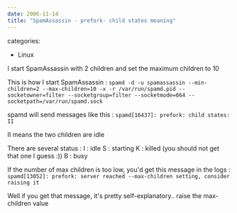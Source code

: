 ```yaml
---
date: 2006-11-14
title: "SpamAssassin - prefork- child states meaning"
---
```








categories:
- Linux


I start SpamAssassin with 2 children and set the maximum children to 10

This is how I start SpamAssassin :
`spamd -d -u spamassassin --min-children=2 --max-children=10 -x -r /var/run/spamd.pid --socketowner=filter --socketgroup=filter --socketmode=664 --socketpath=/var/run/spamd.sock`

spamd will send messages like this :
`spamd[16437]: prefork: child states: II`

II means the two children are idle

There are several status :
I : idle
S : starting
K : killed (you should not get that one I guess :))
B : busy

If the number of max children is too low, you'd get this message in the logs :
`spamd[13052]: prefork: server reached --max-children setting, consider raising it`

Well if you get that message, it's pretty self-explanatory.. raise the max-children value
